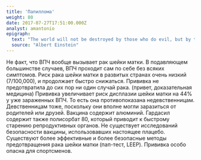 ```yaml
---
title: 'Папиллома'
weight: 80
date: 2017-07-27T17:51:00.000Z
analyst: amantonio
epigraph:
  text: "The world will not be destroyed by those who do evil, but by those who watch them without doing anything."
  source: "Albert Einstein"
---
```

Не факт, что ВПЧ вообще вызывает рак шейки матки.
В подавляющем большинстве случаев, ВПЧ проходит сам по себе без всяких симптомов.
Риск рака шейки матки в развитых странах очень низкий (7/100,000), и продолжает быстро снижаться.
Прививка не предотвратила до сих пор ни один случай рака. (привет, доказательная медицина)
Прививка увеличивает риск дисплазии шейки матки на 44% у уже зараженных ВПЧ. То есть она противопоказана недевственницам. Девственницам тоже, поскольку они вполне могли заразиться от родителей или друзей.
Вакцина содержит алюминий. Гардасил содержит также полисорбат 80, который приводит к быстрому старению репродуктивных органов.
Не существует исследований безопасности вакцины, использовавших настоящее плацебо.
Существуют более эффективные и более безопасные методы предотвращения рака шейки матки (пап-тест, LEEP).
Прививка особо опасна для спортсменов.